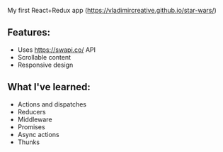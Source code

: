 My first React+Redux app (https://vladimircreative.github.io/star-wars/)

## Features: 
+ Uses https://swapi.co/ API
+ Scrollable content
+ Responsive design

## What I've learned:
+ Actions and dispatches
+ Reducers
+ Middleware
+ Promises
+ Async actions
+ Thunks
